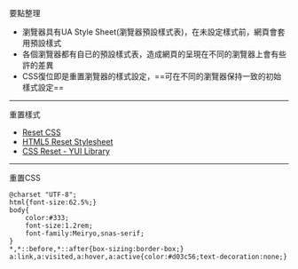要點整理
- 瀏覽器具有UA Style Sheet(瀏覽器預設樣式表)，在未設定樣式前，網頁會套用預設樣式
- 各個瀏覽器都有自已的預設樣式表，造成網頁的呈現在不同的瀏覽器上會有些許的差異
- CSS復位即是重置瀏覽器的樣式設定，==可在不同的瀏覽器保持一致的初始樣式設定==

---

重置樣式
- [Reset CSS](https://meyerweb.com/eric/tools/css/reset/)
- [HTML5 Reset Stylesheet](http://html5doctor.com/html-5-reset-stylesheet/)
- [CSS Reset - YUI Library](https://yuilibrary.com/yui/docs/cssreset/)

---

重置CSS
```
@charset "UTF-8";
html{font-size:62.5%;}
body{
	color:#333;
	font-size:1.2rem;
	font-family:Meiryo,snas-serif;
}
*,*::before,*::after{box-sizing:border-box;}
a:link,a:visited,a:hover,a:active{color:#d03c56;text-decoration:none;}
```